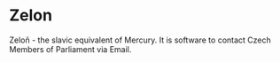 # Zelon
Zeloň - the slavic equivalent of Mercury. It is software to contact Czech Members of Parliament via Email.
